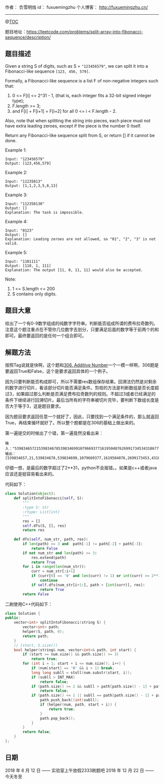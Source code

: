 
作者： 负雪明烛
id：	fuxuemingzhu
个人博客：	http://fuxuemingzhu.cn/

---
@[TOC](目录)

题目地址：https://leetcode.com/problems/split-array-into-fibonacci-sequence/description/

## 题目描述

Given a string S of digits, such as S = ``"123456579"``, we can split it into a Fibonacci-like sequence ``[123, 456, 579]``.

Formally, a Fibonacci-like sequence is a list F of non-negative integers such that:

1. 0 <= F[i] <= 2^31 - 1, (that is, each integer fits a 32-bit signed integer type);
1. F.length >= 3;
1. and F[i] + F[i+1] = F[i+2] for all 0 <= i < F.length - 2.

Also, note that when splitting the string into pieces, each piece must not have extra leading zeroes, except if the piece is the number 0 itself.

Return any Fibonacci-like sequence split from S, or return [] if it cannot be done.


Example 1:

    Input: "123456579"
    Output: [123,456,579]

Example 2:

    Input: "11235813"
    Output: [1,1,2,3,5,8,13]

Example 3:

    Input: "112358130"
    Output: []
    Explanation: The task is impossible.

Example 4:

    Input: "0123"
    Output: []
    Explanation: Leading zeroes are not allowed, so "01", "2", "3" is not valid.

Example 5:

    Input: "1101111"
    Output: [110, 1, 111]
    Explanation: The output [11, 0, 11, 11] would also be accepted.

Note:

1. 1 <= S.length <= 200
1. S contains only digits.

## 题目大意

给出了一个有0-9数字组成的纯数字字符串。判断能否组成所谓的费布拉奇数列。注意这个题注重点在不管你几位数字去划分，只要满足后面的数字等于前两个的和即可。最终要返回的是任何一个组合即可。

## 解题方法

按照Tag说就是快啊，这个题和[306. Additive Number][1]一个一模一样啊，306题是要返回True和False，这个是要求返回具体的一个例子。

因为只要判断能否构成即可，所以不需要res数组保存结果。回溯法仍然是对剩余的数字进行切片，看该部分切片能否满足条件。剪枝的方法是判断数组是否长度超过3，如果超过那么判断是否满足费布拉奇数列的规则。不超过3或者已经满足的条件下继续进行回溯切片。最后当所有的字符串被切片完毕，要判断下数组长度是否大于等于3，这是题目要求。

因为题目要求返回任意一个就好了，因此，只要找到一个满足条件的，那么就返回True，再结束循环就好了。所以整个题都是在306的基础上做出来的。

第一遍提交的时候出了个错，第一遍竟然没看出来：

    输入："539834657215398346785398346991079669377161950407626991734534318677529701785098211336528511"
    输出：[539834657,21,539834678,539834699,1079669377,1619504076,2699173453,4318677529,7017850982,11336528511]

仔细一想，是最后的数字超过了2**31，python不会报错。。如果是c++或者java应该还是挺容易看出来的。


代码如下：

```python
class Solution(object):
    def splitIntoFibonacci(self, S):
        """
        :type S: str
        :rtype: List[int]
        """
        res = []
        self.dfs(S, [], res)
        return res
        
    def dfs(self, num_str, path, res):
        if len(path) >= 3 and  path[-1] != path[-2] + path[-3]:
            return False
        if not num_str and len(path) >= 3:
            res.extend(path)
            return True
        for i in range(len(num_str)):
            curr = num_str[:i+1]
            if (curr[0] == '0' and len(curr) != 1) or int(curr) >= 2**31:
                continue
            if self.dfs(num_str[i+1:], path + [int(curr)], res):
                return True
        return False
```

二刷使用C++代码如下：

```cpp
class Solution {
public:
    vector<int> splitIntoFibonacci(string S) {
        vector<int> path;
        helper(S, path, 0);
        return path;
    }
    // [start, S.size())
    bool helper(string& num, vector<int>& path, int start) {
        if (start >= num.size() && path.size() >= 3)
            return true;
        for (int i = 1; start + i <= num.size(); i++) {
            if (num[start] == '0' && i > 1) break;
            long long subll = stoll(num.substr(start, i));
            if (subll > INT_MAX) 
                return false;
            if (path.size() >= 2 && subll > path[path.size() - 1] + path[path.size() - 2])
                return false;
            if (path.size() <= 1 || subll == path[path.size() - 1] + path[path.size() - 2]) {
                path.push_back((int)subll);
                if (helper(num, path, start + i)) {
                    return true;
                }
                path.pop_back();
            }
        }
        return false;
    }
};
```

## 日期

2018 年 6 月 12 日 —— 实验室上午放假2333刷题吧
2018 年 12 月 22 日 —— 今天冬至

  [1]: https://blog.csdn.net/fuxuemingzhu/article/details/80661715
